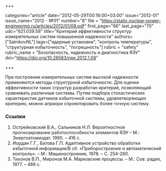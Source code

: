 +++

categories="article"
date="2012-05-29T00:16:00+03:00"
issue="2012-01"
issue_name="2012 - №01"
number="8"
file = "https://static.nuclear-power-engineering.ru/articles/2012/01/08.pdf"
first_page="66"
last_page="70"
udc="621.039.58"
title="Критерий эффективности структур измерительных систем повышенной надежности"
authors=["SalnikovNL"]
tags=["ядерные установки", "контроль температуры", "структурная избыточность", "погрешность"]
rubric = "safety"
rubric_name = "Безопасность, надежность и диагностика ЯЭУ"
doi="https://doi.org/10.26583/npe.2012.1.08"

+++

При построении измерительных систем высокой надежности применяются методы структурной избыточности. Для оценки эффективности таких структур разработан критерий, позволяющий сравнивать различные системы. Путем подбора стохастических характеристик датчиков избыточной системы, удовлетворяющих критерию, можно априори спроектировать более точную систему.

### Ссылки

1. Острейковский В.А., Сальников Н.Л. Вероятностное прогнозирование работоспособности элементов ЯЭУ – М.: Энергоатомиздат. 1990. – 416 с.
2. Иордан Г.Г., Батова Г.П. Адаптивное устройство обработки избыточной информации/В сб. «Приборостроение и автоматический контроль». – М.: Машиностроение, 1978. – С. 254-260.
3. Тихонов В.П., Миронов М.А. Марковские процессы. – М.: Сов. радио, 1977. – 488 с.